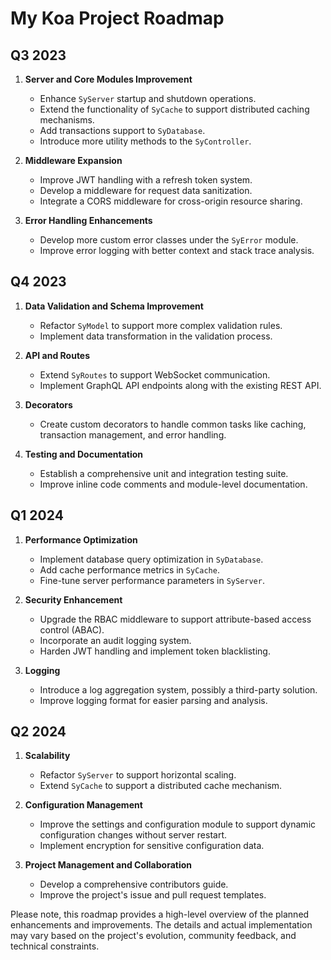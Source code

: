 # My Koa Project Roadmap

## Q3 2023

1. **Server and Core Modules Improvement**

   - Enhance `SyServer` startup and shutdown operations.
   - Extend the functionality of `SyCache` to support distributed caching mechanisms.
   - Add transactions support to `SyDatabase`.
   - Introduce more utility methods to the `SyController`.

2. **Middleware Expansion**

   - Improve JWT handling with a refresh token system.
   - Develop a middleware for request data sanitization.
   - Integrate a CORS middleware for cross-origin resource sharing.

3. **Error Handling Enhancements**
   - Develop more custom error classes under the `SyError` module.
   - Improve error logging with better context and stack trace analysis.

## Q4 2023

1. **Data Validation and Schema Improvement**

   - Refactor `SyModel` to support more complex validation rules.
   - Implement data transformation in the validation process.

2. **API and Routes**

   - Extend `SyRoutes` to support WebSocket communication.
   - Implement GraphQL API endpoints along with the existing REST API.

3. **Decorators**

   - Create custom decorators to handle common tasks like caching, transaction management, and error handling.

4. **Testing and Documentation**
   - Establish a comprehensive unit and integration testing suite.
   - Improve inline code comments and module-level documentation.

## Q1 2024

1. **Performance Optimization**

   - Implement database query optimization in `SyDatabase`.
   - Add cache performance metrics in `SyCache`.
   - Fine-tune server performance parameters in `SyServer`.

2. **Security Enhancement**

   - Upgrade the RBAC middleware to support attribute-based access control (ABAC).
   - Incorporate an audit logging system.
   - Harden JWT handling and implement token blacklisting.

3. **Logging**
   - Introduce a log aggregation system, possibly a third-party solution.
   - Improve logging format for easier parsing and analysis.

## Q2 2024

1. **Scalability**

   - Refactor `SyServer` to support horizontal scaling.
   - Extend `SyCache` to support a distributed cache mechanism.

2. **Configuration Management**

   - Improve the settings and configuration module to support dynamic configuration changes without server restart.
   - Implement encryption for sensitive configuration data.

3. **Project Management and Collaboration**
   - Develop a comprehensive contributors guide.
   - Improve the project's issue and pull request templates.

Please note, this roadmap provides a high-level overview of the planned enhancements and improvements. The details and actual implementation may vary based on the project's evolution, community feedback, and technical constraints.
